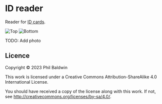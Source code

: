 ID reader
=========

Reader for [ID cards](https://github.com/PhilboBaggins/id-card).

![Top](./Exports-v1.0/Top.png)
![Bottom](./Exports-v1.0/Bottom.png)

TODO: Add photo

Licence
-------

Copyright © 2023 Phil Baldwin

This work is licensed under a Creative Commons Attribution-ShareAlike 4.0 International License.

You should have received a copy of the license along with this work. If not, see <http://creativecommons.org/licenses/by-sa/4.0/>.
